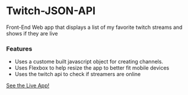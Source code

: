 # Twitch-JSON-API
Front-End Web app that displays a list of my favorite twitch streams and shows if they are live

### Features

* Uses a custome built javascript object for creating channels. 
* Uses Flexbox to help resize the app to better fit mobile devices
* Uses the twitch api to check if streamers are online

[See the Live App!](https://larry-cherry.github.io/Twitch_Guide/)

